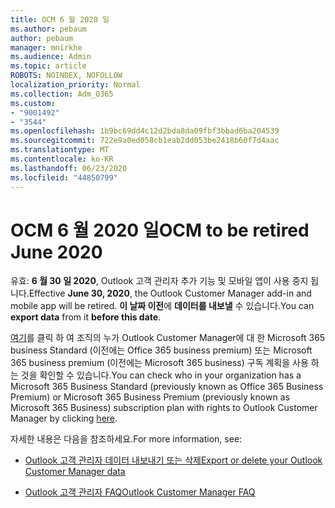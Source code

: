 ```yaml
---
title: OCM 6 월 2020 일
ms.author: pebaum
author: pebaum
manager: mnirkhe
ms.audience: Admin
ms.topic: article
ROBOTS: NOINDEX, NOFOLLOW
localization_priority: Normal
ms.collection: Adm_O365
ms.custom:
- "9001492"
- "3544"
ms.openlocfilehash: 1b9bc69dd4c12d2bda8da09fbf3bbad6ba204539
ms.sourcegitcommit: 722e9a0ed058cb1eab2dd053be2418b60f7d4aac
ms.translationtype: MT
ms.contentlocale: ko-KR
ms.lasthandoff: 06/23/2020
ms.locfileid: "44850799"
---
```

# <a name="ocm-to-be-retired-june-2020"></a><span data-ttu-id="95982-102">OCM 6 월 2020 일</span><span class="sxs-lookup"><span data-stu-id="95982-102">OCM to be retired June 2020</span></span>


<span data-ttu-id="95982-103">유효: **6 월 30 일 2020**, Outlook 고객 관리자 추가 기능 및 모바일 앱이 사용 중지 됩니다.</span><span class="sxs-lookup"><span data-stu-id="95982-103">Effective **June 30, 2020**, the Outlook Customer Manager add-in and mobile app will be retired.</span></span> <span data-ttu-id="95982-104">**이 날짜 이전**에 **데이터를 내보낼** 수 있습니다.</span><span class="sxs-lookup"><span data-stu-id="95982-104">You can  **export data**  from it  **before this date**.</span></span>  

<span data-ttu-id="95982-105">[여기](https://admin.microsoft.com/AdminPortal/Home?ref=/users)를 클릭 하 여 조직의 누가 Outlook Customer Manager에 대 한 Microsoft 365 business Standard (이전에는 Office 365 business premium) 또는 Microsoft 365 business premium (이전에는 Microsoft 365 business) 구독 계획을 사용 하는 것을 확인할 수 있습니다.</span><span class="sxs-lookup"><span data-stu-id="95982-105">You can check who in your organization has a Microsoft 365 Business Standard (previously known as Office 365 Business Premium) or Microsoft 365 Business Premium (previously known as Microsoft 365 Business) subscription plan with rights to Outlook Customer Manager by clicking [here](https://admin.microsoft.com/AdminPortal/Home?ref=/users).</span></span>

<span data-ttu-id="95982-106">자세한 내용은 다음을 참조하세요.</span><span class="sxs-lookup"><span data-stu-id="95982-106">For more information, see:</span></span>

- [<span data-ttu-id="95982-107">Outlook 고객 관리자 데이터 내보내기 또는 삭제</span><span class="sxs-lookup"><span data-stu-id="95982-107">Export or delete your Outlook Customer Manager data</span></span>](https://support.office.com/article/1a421cb4-e8de-4b44-bfb8-710b92820439)

- [<span data-ttu-id="95982-108">Outlook 고객 관리자 FAQ</span><span class="sxs-lookup"><span data-stu-id="95982-108">Outlook Customer Manager FAQ</span></span>](https://support.office.com/article/88e127ca-43a1-4c9d-8d52-6ad3a80f9c32)
